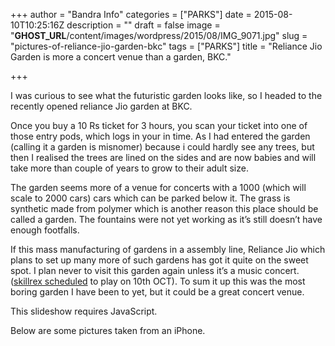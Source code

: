+++
author = "Bandra Info"
categories = ["PARKS"]
date = 2015-08-10T10:25:16Z
description = ""
draft = false
image = "__GHOST_URL__/content/images/wordpress/2015/08/IMG_9071.jpg"
slug = "pictures-of-reliance-jio-garden-bkc"
tags = ["PARKS"]
title = "Reliance Jio Garden is more a concert venue than a garden, BKC."

+++


<p>I was curious to see what the futuristic garden looks like, so I headed to the recently opened reliance Jio garden at BKC.</p>
<p>Once you buy a 10 Rs ticket for 3 hours, you scan your ticket into one of those entry pods, which logs in your in time. As I had entered the garden (calling it a garden is misnomer) because i could hardly see any trees, but then I realised the trees are lined on the sides and are now babies and will take more than couple of years to grow to their adult size.</p>
<p>The garden seems more of a venue for concerts with a 1000 (which will scale to 2000 cars) cars which can be parked below it. The grass is synthetic made from polymer which is another reason this place should be called a garden. The fountains were not yet working as it&#8217;s still doesn&#8217;t have enough footfalls.</p>
<p>If this mass manufacturing of gardens in a assembly line, Reliance Jio which plans to set up many more of such gardens has got it quite on the sweet spot. I plan never to visit this garden again unless it&#8217;s a music concert. (<a href="https://www.meraevents.com/vh1supersonicskrillexindiatour/">skillrex scheduled</a> to play on 10th OCT). To sum it up this was the most boring garden I have been to yet, but it could be a great concert venue.</p>
<p><p class="jetpack-slideshow-noscript robots-nocontent">This slideshow requires JavaScript.</p><div id="gallery-8383-98-slideshow" class="slideshow-window jetpack-slideshow slideshow-black" data-trans="fade" data-autostart="1" data-gallery="[{&quot;src&quot;:&quot;https:\/\/bandra.info\/wp-content\/uploads\/2015\/08\/IMG_9078.jpg&quot;,&quot;id&quot;:&quot;8394&quot;,&quot;title&quot;:&quot;IMG_9078.JPG&quot;,&quot;alt&quot;:&quot;&quot;,&quot;caption&quot;:&quot;&quot;,&quot;itemprop&quot;:&quot;image&quot;},{&quot;src&quot;:&quot;https:\/\/bandra.info\/wp-content\/uploads\/2015\/08\/IMG_9071-0.jpg&quot;,&quot;id&quot;:&quot;8397&quot;,&quot;title&quot;:&quot;IMG_9071-0.jpg&quot;,&quot;alt&quot;:&quot;&quot;,&quot;caption&quot;:&quot;&quot;,&quot;itemprop&quot;:&quot;image&quot;},{&quot;src&quot;:&quot;https:\/\/bandra.info\/wp-content\/uploads\/2015\/08\/IMG_9076.jpg&quot;,&quot;id&quot;:&quot;8395&quot;,&quot;title&quot;:&quot;IMG_9076.JPG&quot;,&quot;alt&quot;:&quot;&quot;,&quot;caption&quot;:&quot;&quot;,&quot;itemprop&quot;:&quot;image&quot;},{&quot;src&quot;:&quot;https:\/\/bandra.info\/wp-content\/uploads\/2015\/08\/IMG_9071.jpg&quot;,&quot;id&quot;:&quot;8393&quot;,&quot;title&quot;:&quot;IMG_9071.JPG&quot;,&quot;alt&quot;:&quot;&quot;,&quot;caption&quot;:&quot;&quot;,&quot;itemprop&quot;:&quot;image&quot;},{&quot;src&quot;:&quot;https:\/\/bandra.info\/wp-content\/uploads\/2015\/08\/IMG_9070.jpg&quot;,&quot;id&quot;:&quot;8392&quot;,&quot;title&quot;:&quot;IMG_9070.JPG&quot;,&quot;alt&quot;:&quot;&quot;,&quot;caption&quot;:&quot;&quot;,&quot;itemprop&quot;:&quot;image&quot;},{&quot;src&quot;:&quot;https:\/\/bandra.info\/wp-content\/uploads\/2015\/08\/IMG_9072.jpg&quot;,&quot;id&quot;:&quot;8391&quot;,&quot;title&quot;:&quot;IMG_9072.JPG&quot;,&quot;alt&quot;:&quot;&quot;,&quot;caption&quot;:&quot;&quot;,&quot;itemprop&quot;:&quot;image&quot;}]" itemscope itemtype="https://schema.org/ImageGallery"></div></p>
<p>Below are some pictures taken from an iPhone.</p>



